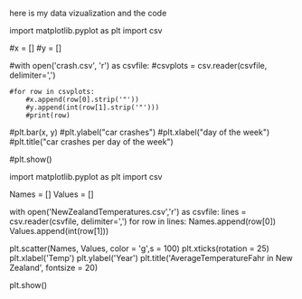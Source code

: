 here is my data vizualization and the code 

import matplotlib.pyplot as plt
import csv

#x = []
#y = []

#with open('crash.csv', 'r') as csvfile:
    #csvplots = csv.reader(csvfile, delimiter=',')

    #for row in csvplots:
        #x.append(row[0].strip('"'))
        #y.append(int(row[1].strip('"')))
        #print(row)

#plt.bar(x, y)
#plt.ylabel("car crashes")
#plt.xlabel("day of the week")
#plt.title("car crashes per day of the week")

#plt.show()

import matplotlib.pyplot as plt
import csv

Names = []
Values = []

with open('NewZealandTemperatures.csv','r') as csvfile:
	lines = csv.reader(csvfile, delimiter=',')
	for row in lines:
		Names.append(row[0])
		Values.append(int(row[1]))

plt.scatter(Names, Values, color = 'g',s = 100)
plt.xticks(rotation = 25)
plt.xlabel('Temp')
plt.ylabel('Year')
plt.title('AverageTemperatureFahr in New Zealand', fontsize = 20)

plt.show()
